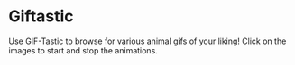 # Giftastic
Use GIF-Tastic to browse for various animal gifs of your liking! Click on the images to start and stop the animations.
